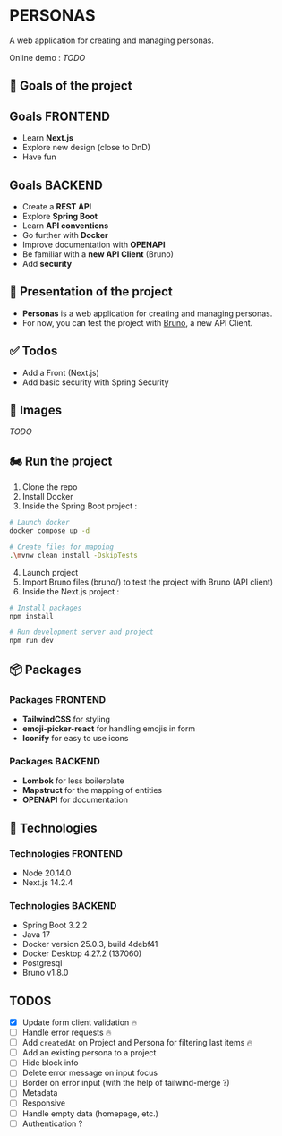 # PERSONAS

A web application for creating and managing personas.

Online demo : *TODO*

## :rocket: Goals of the project

## Goals FRONTEND

* Learn **Next.js**
* Explore new design (close to DnD)
* Have fun

## Goals BACKEND

* Create a **REST API**
* Explore **Spring Boot**
* Learn **API conventions**
* Go further with **Docker**
* Improve documentation with **OPENAPI**
* Be familiar with a **new API Client** (Bruno)
* Add **security**

## :dart: Presentation of the project

* **Personas** is a web application for creating and managing personas.
* For now, you can test the project with [Bruno](https://www.usebruno.com/), a new API Client.

## :white_check_mark: Todos

* Add a Front (Next.js)
* Add basic security with Spring Security
  
## :iphone: Images

*TODO*

## 🏍 Run the project
1. Clone the repo
2. Install Docker
3. Inside the Spring Boot project :
```bash
# Launch docker
docker compose up -d

# Create files for mapping
.\mvnw clean install -DskipTests
```
4. Launch project
5. Import Bruno files (bruno/) to test the project with Bruno (API client)
6. Inside the Next.js project :
```bash
# Install packages
npm install

# Run development server and project
npm run dev
```

## :package: Packages

### Packages FRONTEND

* **TailwindCSS** for styling
* **emoji-picker-react** for handling emojis in form
* **Iconify** for easy to use icons

### Packages BACKEND

* **Lombok** for less boilerplate
* **Mapstruct** for the mapping of entities
* **OPENAPI** for documentation

## :pushpin: Technologies

### Technologies FRONTEND

* Node 20.14.0
* Next.js 14.2.4

### Technologies BACKEND

* Spring Boot 3.2.2
* Java 17
* Docker version 25.0.3, build 4debf41
* Docker Desktop 4.27.2 (137060)
* Postgresql
* Bruno v1.8.0


## TODOS

- [x] Update form client validation 🔥
- [ ] Handle error requests 🔥
- [ ] Add `createdAt` on Project and Persona for filtering last items 🔥
- [ ] Add an existing persona to a project
- [ ] Hide block info
- [ ] Delete error message on input focus
- [ ] Border on error input (with the help of tailwind-merge ?)
- [ ] Metadata
- [ ] Responsive
- [ ] Handle empty data (homepage, etc.)
- [ ] Authentication ?